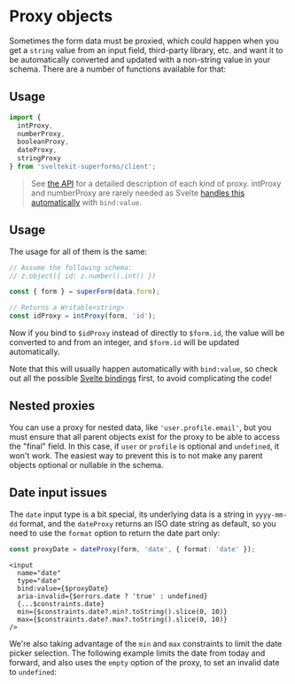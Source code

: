 <script lang="ts">
  import Head from '$lib/Head.svelte'
  import Form from './Form.svelte'
  import Next from '$lib/Next.svelte'
	import SuperDebug from 'sveltekit-superforms/client/SuperDebug.svelte'
  import { concepts } from '$lib/navigation/sections'

	export let data;
</script>

# Proxy objects

<Head title="Proxy objects" />

Sometimes the form data must be proxied, which could happen when you get a `string` value from an input field, third-party library, etc. and want it to be automatically converted and updated with a non-string value in your schema. There are a number of functions available for that:

## Usage

```ts
import {
  intProxy,
  numberProxy,
  booleanProxy,
  dateProxy,
  stringProxy
} from 'sveltekit-superforms/client';
```

> See [the API](/api#proxy-objects) for a detailed description of each kind of proxy. intProxy and numberProxy are rarely needed as Svelte [handles this automatically](https://svelte.dev/tutorial/numeric-inputs) with `bind:value`.

## Usage

The usage for all of them is the same:

```ts
// Assume the following schema:
// z.object({ id: z.number().int() })

const { form } = superForm(data.form);

// Returns a Writable<string>
const idProxy = intProxy(form, 'id');
```

Now if you bind to `$idProxy` instead of directly to `$form.id`, the value will be converted to and from an integer, and `$form.id` will be updated automatically.

Note that this will usually happen automatically with `bind:value`, so check out all the possible [Svelte bindings](https://svelte.dev/tutorial/text-inputs) first, to avoid complicating the code!

## Nested proxies

You can use a proxy for nested data, like `'user.profile.email'`, but you must ensure that all parent objects exist for the proxy to be able to access the "final" field. In this case, if `user` or `profile` is optional and `undefined`, it won't work. The easiest way to prevent this is to not make any parent objects optional or nullable in the schema.

## Date input issues

The `date` input type is a bit special, its underlying data is a string in `yyyy-mm-dd` format, and the `dateProxy` returns an ISO date string as default, so you need to use the `format` option to return the date part only:

```ts
const proxyDate = dateProxy(form, 'date', { format: 'date' });
```

```svelte
<input
  name="date"
  type="date"
  bind:value={$proxyDate}
  aria-invalid={$errors.date ? 'true' : undefined}
  {...$constraints.date}
  min={$constraints.date?.min?.toString().slice(0, 10)}
  max={$constraints.date?.max?.toString().slice(0, 10)} 
/>
```

We're also taking advantage of the `min` and `max` constraints to limit the date picker selection. The following example limits the date from today and forward, and also uses the `empty` option of the proxy, to set an invalid date to `undefined`:

<Form {data} />

<Next section={concepts} />
